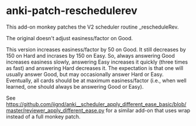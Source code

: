 # anki-patch-reschedulerev
This add-on monkey patches the V2 scheduler routine _rescheduleRev.

The original doesn't adjust easiness/factor on Good.

This version increases easiness/factor by 50 on Good. It still decreases by
150 on Hard and incrases by 150 on Easy. So, always answering Good increases
easiness slowly, answering Easy increases it quickly (three times as fast)
and answering Hard decreases it. The expectation is that one will usually
answer Good, but may occasionally answer Hard or Easy. Eventually, all cards
should be at maximum easiness/factor (i.e., when well learned, one should
always be answering Good or Easy).

See
https://github.com/ijgnd/anki__scheduler_apply_different_ease_basic/blob/master/reviewer_apply_different_ease.py
for a similar add-on that uses wrap instead of a full monkey patch.
